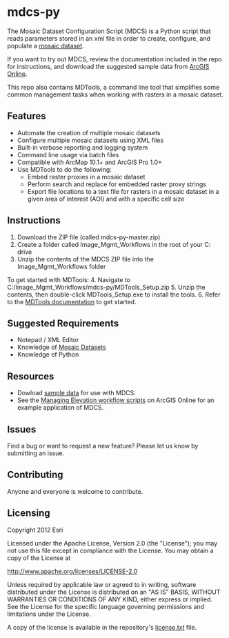 # mdcs-py

The Mosaic Dataset Configuration Script (MDCS) is a Python script that reads parameters stored in an xml file in order to create, configure, and populate a [mosaic dataset](http://desktop.arcgis.com/en/arcmap/10.3/manage-data/raster-and-images/what-is-a-mosaic-dataset.htm).

If you want to try out MDCS, review the documentation included in the repo for instructions, and download the suggested sample data from [ArcGIS Online](http://pm.maps.arcgis.com/home/item.html?id=5f6c9a157ffc45c4863996c2987f4ac9). 

This repo also contains MDTools, a command line tool that simplifies some common management tasks when working with rasters in a mosaic dataset.

## Features

* Automate the creation of multiple mosaic datasets
* Configure multiple mosaic datasets using XML files
* Built-in verbose reporting and logging system
* Command line usage via batch files 
* Compatible with ArcMap 10.1+ and ArcGIS Pro 1.0+
* Use MDTools to do the following: 
	- Embed raster proxies in a mosaic dataset
	- Perform search and replace for embedded raster proxy strings
	- Export file locations to a text file for rasters in a mosaic dataset in a given area of interest (AOI) and with a specific cell size

## Instructions

1. Download the ZIP file (called mdcs-py-master.zip)
2. Create a folder called Image_Mgmt_Workflows in the root of your C: drive
3. Unzip the contents of the MDCS ZIP file into the Image_Mgmt_Workflows folder

To get started with MDTools:
4. Navigate to C:/Image_Mgmt_Workflows/mdcs-py/MDTools_Setup.zip
5. Unzip the contents, then double-click MDTools_Setup.exe to install the tools.
6. Refer to the [MDTools documentation](https://github.com/Esri/mdcs-py/blob/master/Documentation/MDTools_ReadMe.pdf) to get started.

## Suggested Requirements

* Notepad / XML Editor
* Knowledge of [Mosaic Datasets](http://desktop.arcgis.com/en/arcmap/10.3/manage-data/raster-and-images/what-is-a-mosaic-dataset.htm)
* Knowledge of Python

## Resources

* Dowload [sample data](http://pm.maps.arcgis.com/home/item.html?id=5f6c9a157ffc45c4863996c2987f4ac9) for use with MDCS.
* See the [Managing Elevation workflow scripts](http://www.arcgis.com/home/item.html?id=d2a055e12af14258a931fdc3ecf2c8b4) on ArcGIS Online for an example application of MDCS.

## Issues

Find a bug or want to request a new feature?  Please let us know by submitting an issue.

## Contributing

Anyone and everyone is welcome to contribute. 

## Licensing
Copyright 2012 Esri

Licensed under the Apache License, Version 2.0 (the "License");
you may not use this file except in compliance with the License.
You may obtain a copy of the License at

   http://www.apache.org/licenses/LICENSE-2.0

Unless required by applicable law or agreed to in writing, software
distributed under the License is distributed on an "AS IS" BASIS,
WITHOUT WARRANTIES OR CONDITIONS OF ANY KIND, either express or implied.
See the License for the specific language governing permissions and
limitations under the License.

A copy of the license is available in the repository's [license.txt](https://github.com/ArcGIS/mdcs-py/blob/master/license.txt) file.



